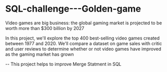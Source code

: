 # SQL-challenge---Golden-game
Video games are big business: the global gaming market is projected to be worth more than $300 billion by 2027

In this project, we'll explore the top 400 best-selling video games created between 1977 and 2020. We'll compare a dataset on game sales with critic and user reviews to determine whether or not video games have improved as the gaming market has grown

-- This project helps to improve Merge Statment in SQL
